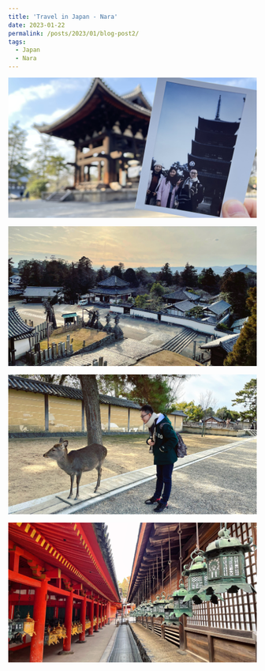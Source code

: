 ```yaml
---
title: 'Travel in Japan - Nara'
date: 2023-01-22
permalink: /posts/2023/01/blog-post2/
tags:
  - Japan
  - Nara
---
```

![photo1](/images/Japan/nara/1.JPG)

![photo2](/images/Japan/nara/2.JPG)

![photo3](/images/Japan/nara/3.JPG)

![photo4](/images/Japan/nara/4.JPG)